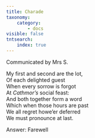 ```yaml
---
title: Charade
taxonomy:
    category:
        - docs
visible: false
tntsearch:
    index: true
---
```


<div class="author">Communicated by Mrs S.</div>

My first and second are the lot,  
Of each delighted guest  
When every sorrow is forgot  
At *Cathmor’s* social feast:  
And both together form a word  
Which when those hours are past  
We all regret howe’er deferred  
We must pronounce at last.

<span class="pencil">Answer: Farewell</span>